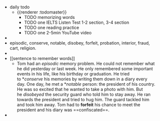 - daily todo
	- {{renderer :todomaster}}
		- TODO memorizing words
		- TODO one IELTS Listen Test 1-2 section, 3-4 section
		- TODO one reading practice
		- TODO one 2-5min YouTube video
-
- episodic, conserve, notable, disobey, forfeit, probation, interior, fraud, cart, religion.
-
- [[sentence to remember words]]
	- Tom had an *episodic* memory problem. He could not remember what he did yesterday or last week. He only remembered some important events in his life, like his birthday or graduation. He tried to **conserve* his memories by writing them down in a diary every day. One day, he met a **notable* person: the president of his country. He was so excited that he wanted to take a photo with him. But he *disobeyed* the security guard who told him to stay away. He ran towards the president and tried to hug him. The guard tackled him and took him away. Tom had to **forfeit** his chance to meet the president and his diary was ==confiscated==.
-